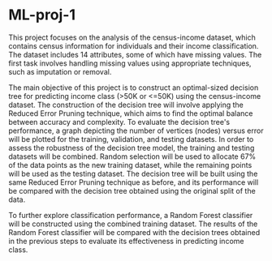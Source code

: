 # ML-proj-1

This project focuses on the analysis of the census-income dataset,
which contains census information for individuals and their income
classification. The dataset includes 14 attributes, some of which have
missing values. The first task involves handling missing values using
appropriate techniques, such as imputation or removal.

The main objective of this project is to construct an optimal-sized
decision tree for predicting income class (>50K or <=50K) using the
census-income dataset. The construction of the decision tree will
involve applying the Reduced Error Pruning technique, which aims to
find the optimal balance between accuracy and complexity. To
evaluate the decision tree's performance, a graph depicting the
number of vertices (nodes) versus error will be plotted for the training,
validation, and testing datasets. In order to assess the robustness of
the decision tree model, the training and testing datasets will be
combined. Random selection will be used to allocate 67% of the data
points as the new training dataset, while the remaining points will be
used as the testing dataset. The decision tree will be built using the
same Reduced Error Pruning technique as before, and its
performance will be compared with the decision tree obtained using
the original split of the data.

To further explore classification performance, a Random Forest
classifier will be constructed using the combined training dataset. The
results of the Random Forest classifier will be compared with the
decision trees obtained in the previous steps to evaluate its
effectiveness in predicting income class.
